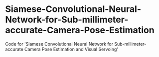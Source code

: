 # Siamese-Convolutional-Neural-Network-for-Sub-millimeter-accurate-Camera-Pose-Estimation
Code for 'Siamese Convolutional Neural Network for Sub-millimeter-accurate Camera Pose Estimation and Visual Servoing'
